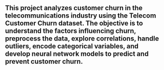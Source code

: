 ## This project analyzes customer churn in the telecommunications industry using the Telecom Customer Churn dataset. The objective is to understand the factors influencing churn, preprocess the data, explore correlations, handle outliers, encode categorical variables, and develop neural network models to predict and prevent customer churn.
